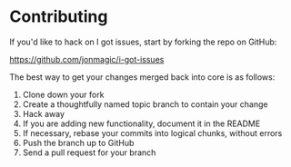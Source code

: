 # Contributing

If you'd like to hack on I got issues, start by forking the repo on GitHub:

https://github.com/jonmagic/i-got-issues

The best way to get your changes merged back into core is as follows:

1. Clone down your fork
1. Create a thoughtfully named topic branch to contain your change
1. Hack away
1. If you are adding new functionality, document it in the README
1. If necessary, rebase your commits into logical chunks, without errors
1. Push the branch up to GitHub
1. Send a pull request for your branch

